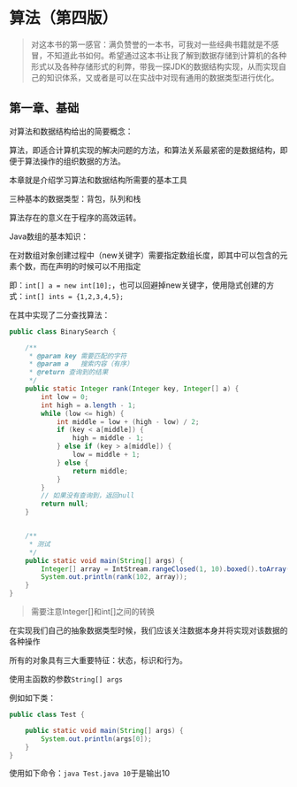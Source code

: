 # 算法（第四版）



> 对这本书的第一感官：满负赞誉的一本书，可我对一些经典书籍就是不感冒，不知道此书如何。希望通过这本书让我了解到数据存储到计算机的各种形式以及各种存储形式的利弊，带我一探JDK的数据结构实现，从而实现自己的知识体系，又或者是可以在实战中对现有通用的数据类型进行优化。





## 第一章、基础



对算法和数据结构给出的简要概念：

算法，即适合计算机实现的解决问题的方法，和算法关系最紧密的是数据结构，即便于算法操作的组织数据的方法。

本章就是介绍学习算法和数据结构所需要的基本工具

三种基本的数据类型：背包，队列和栈

算法存在的意义在于程序的高效运转。



Java数组的基本知识：

在对数组对象创建过程中（new关键字）需要指定数组长度，即其中可以包含的元素个数，而在声明的时候可以不用指定

即：`int[] a = new int[10];`，也可以回避掉new关键字，使用隐式创建的方式：`int[] ints = {1,2,3,4,5};`



在其中实现了二分查找算法：

```java
public class BinarySearch {

    /**
     * @param key 需要匹配的字符
     * @param a   搜索内容（有序）
     * @return 查询到的结果
     */
    public static Integer rank(Integer key, Integer[] a) {
        int low = 0;
        int high = a.length - 1;
        while (low <= high) {
            int middle = low + (high - low) / 2;
            if (key < a[middle]) {
                high = middle - 1;
            } else if (key > a[middle]) {
                low = middle + 1;
            } else {
                return middle;
            }
        }
        // 如果没有查询到，返回null
        return null;
    }


    /**
     * 测试
     */
    public static void main(String[] args) {
        Integer[] array = IntStream.rangeClosed(1, 10).boxed().toArray(Integer[]::new);
        System.out.println(rank(102, array));
    }
}
```

> 需要注意Integer[]和int[]之间的转换





在实现我们自己的抽象数据类型时候，我们应该关注数据本身并将实现对该数据的各种操作



所有的对象具有三大重要特征：状态，标识和行为。



使用主函数的参数`String[] args`

例如如下类：

```java
public class Test {

    public static void main(String[] args) {
        System.out.println(args[0]);
    }
}
```

使用如下命令：`java Test.java 10`于是输出10